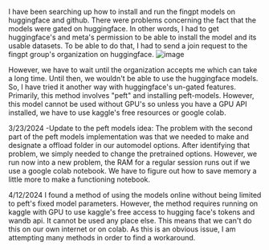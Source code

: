 I have been searching up how to install and run the fingpt models on huggingface and github. There were problems concerning the fact that the models were gated on huggingface. In other words, I had to get huggingface's and meta's permission to be able to install the model and its usable datasets. To be able to do that, I had to send a join request to the fingpt group's organization on huggingface.
![image](https://github.com/dfuen010/Data-Centric-FinGPT-Research/assets/46663757/9cccbe1e-2fd0-451d-87dd-6045a2956ea8)

However, we have to wait until the organization accepts me which can take a long time. Until then, we wouldn't be able to use the huggingface models. So, I have tried it another way with huggingface's un-gated features. Primarily, this method involves "peft" and installing peft-models. However, this model cannot be used without GPU's so unless you have a GPU API installed, we have to use kaggle's free resources or google colab.

3/23/2024
-Update to the peft models idea:
  The problem with the second part of the peft models implementation was that we needed to make and designate a offload folder in our automodel options. After identifying that problem, we simply needed to change the pretrained options. However, we run now into a new problem, the RAM for a regular session runs out if we use a google colab notebook. We have to figure out how to save memory a little more to make a functioning notebook.


4/12/2024
I found a method of using the models online without being limited to peft's fixed model parameters. However, the method requires running on kaggle with GPU to use kaggle's free access to hugging face's tokens and wandb api. It cannot be used any place else. This means that we can't do this on our own internet or on colab. As this is an obvious issue, I am attempting many methods in order to find a workaround.
